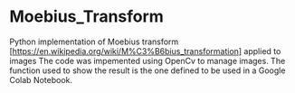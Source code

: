 # Moebius_Transform
Python implementation of Moebius transform [https://en.wikipedia.org/wiki/M%C3%B6bius_transformation] applied to images
The code was impemented using OpenCv to manage images. The function used to show the result is the one defined to be used in a Google Colab Notebook.
